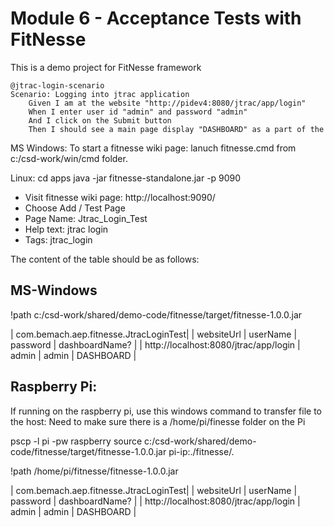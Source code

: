 # Module 6 - Acceptance Tests with FitNesse
This is a demo project for FitNesse framework


```
@jtrac-login-scenario
Scenario: Logging into jtrac application
	Given I am at the website "http://pidev4:8080/jtrac/app/login"
	When I enter user id "admin" and password "admin"
	And I click on the Submit button
	Then I should see a main page display "DASHBOARD" as a part of the 
```

MS Windows:
To start a fitnesse wiki page: lanuch fitnesse.cmd from c:/csd-work/win/cmd folder.

Linux:
cd apps
java -jar fitnesse-standalone.jar -p 9090 

- Visit fitnesse wiki page: http://localhost:9090/
- Choose Add / Test Page
- Page Name: Jtrac_Login_Test
- Help text: jtrac login
- Tags: jtrac_login

The content of the table should be as follows:

## MS-Windows

!path c:/csd-work/shared/demo-code/fitnesse/target/fitnesse-1.0.0.jar
	
| com.bemach.aep.fitnesse.JtracLoginTest|
| websiteUrl                            | userName | password | dashboardName? |
| http://localhost:8080/jtrac/app/login | admin    | admin    | DASHBOARD      |


## Raspberry Pi:
If running on the raspberry pi, use this windows command to transfer file to the host:
Need to make sure there is a /home/pi/finesse folder on the Pi

pscp -l pi -pw raspberry source c:/csd-work/shared/demo-code/fitnesse/target/fitnesse-1.0.0.jar pi-ip:./fitnesse/.

!path /home/pi/fitnesse/fitnesse-1.0.0.jar
	
| com.bemach.aep.fitnesse.JtracLoginTest|
| websiteUrl                            | userName | password | dashboardName? |
| http://localhost:8080/jtrac/app/login | admin    | admin    | DASHBOARD      |

